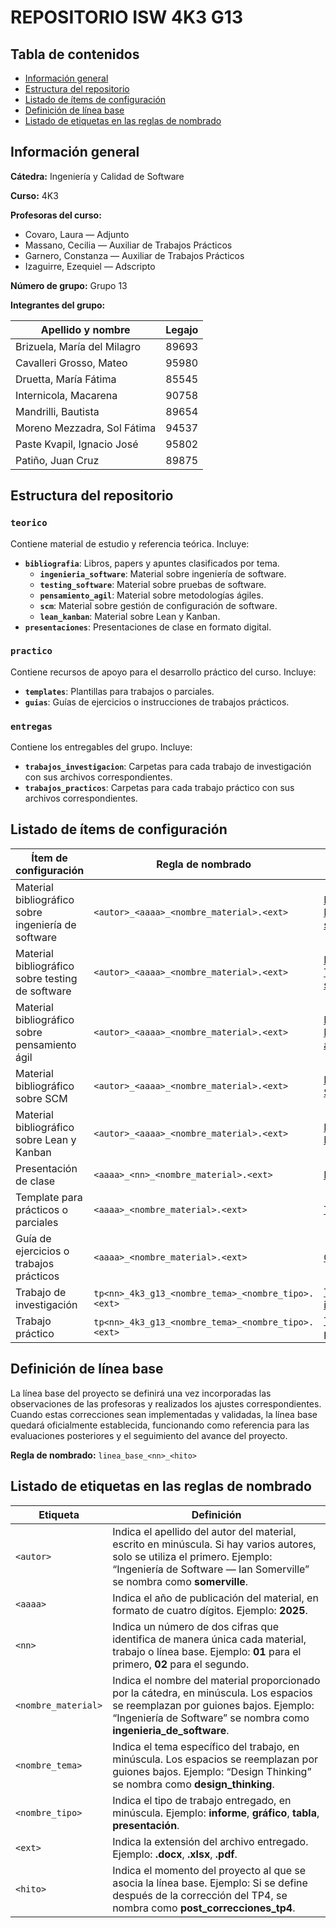 # REPOSITORIO ISW 4K3 G13

## Tabla de contenidos

- [Información general](#información-general)
- [Estructura del repositorio](#estructura-del-repositorio)
- [Listado de ítems de configuración](#listado-de-ítems-de-configuración)
- [Definición de línea base](#definición-de-línea-base)
- [Listado de etiquetas en las reglas de nombrado](#listado-de-etiquetas-en-las-reglas-de-nombrado)

## Información general

**Cátedra:** Ingeniería y Calidad de Software

**Curso:** 4K3  

**Profesoras del curso:**
- Covaro, Laura — Adjunto  
- Massano, Cecilia — Auxiliar de Trabajos Prácticos  
- Garnero, Constanza — Auxiliar de Trabajos Prácticos  
- Izaguirre, Ezequiel — Adscripto  

**Número de grupo:** Grupo 13

**Integrantes del grupo:**

| Apellido y nombre           | Legajo |
|-----------------------------|--------|
| Brizuela, María del Milagro | 89693  |
| Cavalleri Grosso, Mateo     | 95980  |
| Druetta, María Fátima       | 85545  |
| Internicola, Macarena       | 90758  |
| Mandrilli, Bautista         | 89654  |
| Moreno Mezzadra, Sol Fátima | 94537  |
| Paste Kvapil, Ignacio José  | 95802  |
| Patiño, Juan Cruz           | 89875  |

## Estructura del repositorio

### `teorico`
Contiene material de estudio y referencia teórica. Incluye:

- **`bibliografia`**: Libros, papers y apuntes clasificados por tema.  
  - **`ingenieria_software`**: Material sobre ingeniería de software.  
  - **`testing_software`**: Material sobre pruebas de software.  
  - **`pensamiento_agil`**: Material sobre metodologías ágiles.  
  - **`scm`**: Material sobre gestión de configuración de software.  
  - **`lean_kanban`**: Material sobre Lean y Kanban.  
- **`presentaciones`**: Presentaciones de clase en formato digital.  

### `practico`
Contiene recursos de apoyo para el desarrollo práctico del curso. Incluye:

- **`templates`**: Plantillas para trabajos o parciales.  
- **`guias`**: Guías de ejercicios o instrucciones de trabajos prácticos.  

### `entregas`
Contiene los entregables del grupo. Incluye:

- **`trabajos_investigacion`**: Carpetas para cada trabajo de investigación con sus archivos correspondientes.  
- **`trabajos_practicos`**: Carpetas para cada trabajo práctico con sus archivos correspondientes.  

## Listado de ítems de configuración

| Ítem de configuración                                             | Regla de nombrado                                  | Ubicación física                                                                                                                          |
|-------------------------------------------------------------------|----------------------------------------------------|-------------------------------------------------------------------------------------------------------------------------------------------|
| Material bibliográfico sobre ingeniería de software               | `<autor>_<aaaa>_<nombre_material>.<ext>`           | [Bibliografía — Ingeniería de software](teorico/bibliografia/ingenieria_software)                                                         |
| Material bibliográfico sobre testing de software                  | `<autor>_<aaaa>_<nombre_material>.<ext>`           | [Bibliografía — Testing de software](teorico/bibliografia/testing_software)                                                               |
| Material bibliográfico sobre pensamiento ágil                     | `<autor>_<aaaa>_<nombre_material>.<ext>`           | [Bibliografía — Pensamiento ágil](teorico/bibliografia/pensamiento_agil)                                                                  |
| Material bibliográfico sobre SCM                                  | `<autor>_<aaaa>_<nombre_material>.<ext>`           | [Bibliografía — SCM](teorico/bibliografia/scm)                                                                                            |
| Material bibliográfico sobre Lean y Kanban                        | `<autor>_<aaaa>_<nombre_material>.<ext>`           | [Bibliografía — Lean y Kanban](teorico/bibliografia/lean_kanban)                                                                          |
| Presentación de clase                                             | `<aaaa>_<nn>_<nombre_material>.<ext>`              | [Presentaciones](teorico/presentaciones)                                                                                                  |
| Template para prácticos o parciales                               | `<aaaa>_<nombre_material>.<ext>`                   | [Templates](practico/templates)                                                                                                           |
| Guía de ejercicios o trabajos prácticos                           | `<aaaa>_<nombre_material>.<ext>`                   | [Guías](practico/guias)                                                                                                                   |
| Trabajo de investigación                                          | `tp<nn>_4k3_g13_<nombre_tema>_<nombre_tipo>.<ext>` | [Trabajos de investigación](entregas/trabajos_investigacion)                                                                              |
| Trabajo práctico                                                  | `tp<nn>_4k3_g13_<nombre_tema>_<nombre_tipo>.<ext>` | [Trabajos prácticos](entregas/trabajos_practicos)                                                                                         |

## Definición de línea base

La línea base del proyecto se definirá una vez incorporadas las observaciones de las profesoras y realizados los ajustes correspondientes.  
Cuando estas correcciones sean implementadas y validadas, la línea base quedará oficialmente establecida, funcionando como referencia para las evaluaciones posteriores y el seguimiento del avance del proyecto.

**Regla de nombrado:**  `linea_base_<nn>_<hito>`

## Listado de etiquetas en las reglas de nombrado

| Etiqueta            | Definición                                                                                                                                                                                                                                           |
|---------------------|------------------------------------------------------------------------------------------------------------------------------------------------------------------------------------------------------------------------------------------------------|
| `<autor>`           | Indica el apellido del autor del material, escrito en minúscula. Si hay varios autores, solo se utiliza el primero. Ejemplo: “Ingeniería de Software — Ian Somerville” se nombra como **somerville**.                                                 |
| `<aaaa>`            | Indica el año de publicación del material, en formato de cuatro dígitos. Ejemplo: **2025**.                                                                                                                                                          |
| `<nn>`              | Indica un número de dos cifras que identifica de manera única cada material, trabajo o línea base. Ejemplo: **01** para el primero, **02** para el segundo.                                                                                          | 
| `<nombre_material>` | Indica el nombre del material proporcionado por la cátedra, en minúscula. Los espacios se reemplazan por guiones bajos. Ejemplo: “Ingeniería de Software” se nombra como **ingenieria_de_software**.                                                 |
| `<nombre_tema>`     | Indica el tema específico del trabajo, en minúscula. Los espacios se reemplazan por guiones bajos. Ejemplo: “Design Thinking” se nombra como **design_thinking**.                                                                                    |
| `<nombre_tipo>`     | Indica el tipo de trabajo entregado, en minúscula. Ejemplo: **informe**, **gráfico**, **tabla**, **presentación**.                                                                                                                                   |
| `<ext>`             | Indica la extensión del archivo entregado. Ejemplo: **.docx**, **.xlsx**, **.pdf**.                                                                                                                                                                  |
| `<hito>`            | Indica el momento del proyecto al que se asocia la línea base. Ejemplo: Si se define después de la corrección del TP4, se nombra como **post_correcciones_tp4**.                                                                                     |
